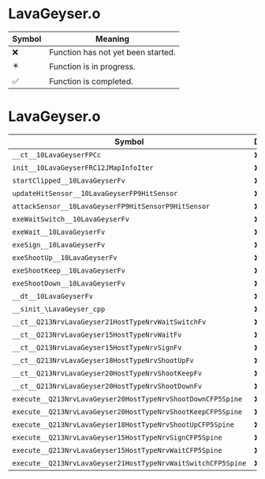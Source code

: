 # LavaGeyser.o
| Symbol | Meaning 
| ------------- | ------------- 
| :x: | Function has not yet been started. 
| :eight_pointed_black_star: | Function is in progress. 
| :white_check_mark: | Function is completed. 


# LavaGeyser.o
| Symbol | Decompiled? |
| ------------- | ------------- |
| `__ct__10LavaGeyserFPCc` | :x: |
| `init__10LavaGeyserFRC12JMapInfoIter` | :x: |
| `startClipped__10LavaGeyserFv` | :x: |
| `updateHitSensor__10LavaGeyserFP9HitSensor` | :x: |
| `attackSensor__10LavaGeyserFP9HitSensorP9HitSensor` | :x: |
| `exeWaitSwitch__10LavaGeyserFv` | :x: |
| `exeWait__10LavaGeyserFv` | :x: |
| `exeSign__10LavaGeyserFv` | :x: |
| `exeShootUp__10LavaGeyserFv` | :x: |
| `exeShootKeep__10LavaGeyserFv` | :x: |
| `exeShootDown__10LavaGeyserFv` | :x: |
| `__dt__10LavaGeyserFv` | :x: |
| `__sinit_\LavaGeyser_cpp` | :x: |
| `__ct__Q213NrvLavaGeyser21HostTypeNrvWaitSwitchFv` | :x: |
| `__ct__Q213NrvLavaGeyser15HostTypeNrvWaitFv` | :x: |
| `__ct__Q213NrvLavaGeyser15HostTypeNrvSignFv` | :x: |
| `__ct__Q213NrvLavaGeyser18HostTypeNrvShootUpFv` | :x: |
| `__ct__Q213NrvLavaGeyser20HostTypeNrvShootKeepFv` | :x: |
| `__ct__Q213NrvLavaGeyser20HostTypeNrvShootDownFv` | :x: |
| `execute__Q213NrvLavaGeyser20HostTypeNrvShootDownCFP5Spine` | :x: |
| `execute__Q213NrvLavaGeyser20HostTypeNrvShootKeepCFP5Spine` | :x: |
| `execute__Q213NrvLavaGeyser18HostTypeNrvShootUpCFP5Spine` | :x: |
| `execute__Q213NrvLavaGeyser15HostTypeNrvSignCFP5Spine` | :x: |
| `execute__Q213NrvLavaGeyser15HostTypeNrvWaitCFP5Spine` | :x: |
| `execute__Q213NrvLavaGeyser21HostTypeNrvWaitSwitchCFP5Spine` | :x: |
